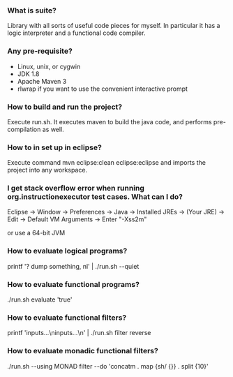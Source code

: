 ### What is suite?

Library with all sorts of useful code pieces for myself. In particular it has a logic interpreter and a functional code compiler.

### Any pre-requisite?

- Linux, unix, or cygwin
- JDK 1.8
- Apache Maven 3
- rlwrap if you want to use the convenient interactive prompt

### How to build and run the project?

Execute run.sh. It executes maven to build the java code, and performs pre-compilation as well.


### How to in set up in eclipse?

Execute command
mvn eclipse:clean eclipse:eclipse
and imports the project into any workspace.


### I get stack overflow error when running org.instructionexecutor test cases. What can I do?

Eclipse -> Window -> Preferences -> Java -> Installed JREs -> (Your JRE)
-> Edit -> Default VM Arguments -> Enter "-Xss2m"

or use a 64-bit JVM


### How to evaluate logical programs?

printf '? dump something, nl' | ./run.sh --quiet


### How to evaluate functional programs?

./run.sh evaluate 'true'


### How to evaluate functional filters?

printf 'inputs...\ninputs...\n' | ./run.sh filter reverse


### How to evaluate monadic functional filters?

./run.sh --using MONAD filter --do 'concatm . map {sh/ {}} . split {10}'
